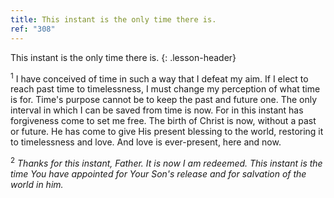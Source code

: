 ```yaml
---
title: This instant is the only time there is.
ref: "308"
---
```


This instant is the only time there is.
{: .lesson-header}

<sup>1</sup> I have conceived of time in such a way that I defeat my
aim. If I elect to reach past time to timelessness, I must change my
perception of what time is for. Time's purpose cannot be to keep the
past and future one. The only interval in which I can be saved from time
is now. For in this instant has forgiveness come to set me free. The
birth of Christ is now, without a past or future. He has come to give
His present blessing to the world, restoring it to timelessness and
love. And love is ever-present, here and now.

<sup>2</sup> *Thanks for this instant, Father. It is now I am redeemed.
This instant is the time You have appointed for Your Son's release and
for salvation of the world in him.*

